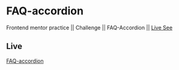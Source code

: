 # FAQ-accordion
Frontend mentor practice || Challenge || FAQ-Accordion || [Live See](https://nandini1214.github.io/FAQ-accordion/)

## Live
[FAQ-accordion](https://nandini1214.github.io/FAQ-accordion/)
